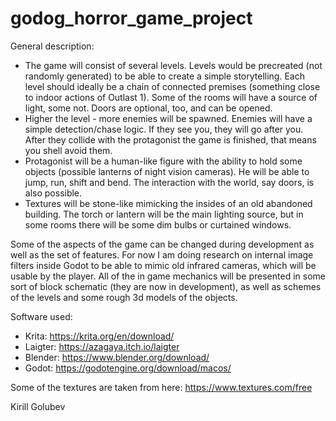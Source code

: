 # godog_horror_game_project

General description:
- The game will consist of several levels. Levels would be precreated (not
randomly generated) to be able to create a simple storytelling. Each level
should ideally be a chain of connected premises (something close to
indoor actions of Outlast 1). Some of the rooms will have a source of light,
some not. Doors are optional, too, and can be opened.
- Higher the level - more enemies will be spawned. Enemies will have a
simple detection/chase logic. If they see you, they will go after you. After
they collide with the protagonist the game is finished, that means you shell
avoid them.
- Protagonist will be a human-like figure with the ability to hold some objects
(possible lanterns of night vision cameras). He will be able to jump, run,
shift and bend. The interaction with the world, say doors, is also possible.
- Textures will be stone-like mimicking the insides of an old abandoned
building. The torch or lantern will be the main lighting source, but in some
rooms there will be some dim bulbs or curtained windows.

Some of the aspects of the game can be changed during development as well
as the set of features. For now I am doing research on internal image filters
inside Godot to be able to mimic old infrared cameras, which will be usable by
the player.
All of the in game mechanics will be presented in some sort of block
schematic (they are now in development), as well as schemes of the levels
and some rough 3d models of the objects.

Software used:
- Krita: https://krita.org/en/download/
- Laigter: https://azagaya.itch.io/laigter
- Blender: https://www.blender.org/download/
- Godot: https://godotengine.org/download/macos/

Some of the textures are taken from here:
https://www.textures.com/free


Kirill Golubev

